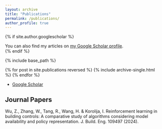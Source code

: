 ```yaml
---
layout: archive
title: "Publications"
permalink: /publications/
author_profile: true
---
```


{% if site.author.googlescholar %}
  <div class="wordwrap">You can also find my articles on <a href="{{site.author.googlescholar}}">my Google Scholar profile</a>.</div>
{% endif %}

{% include base_path %}

{% for post in site.publications reversed %}
  {% include archive-single.html %}
{% endfor %}

- [Google Scholar](https://scholar.google.com/citations?hl=zh-CN&user=LcGjR5IAAAAJ)

## Journal Papers
Wu, Z., Zhang, W., Tang, R., Wang, H. & Korolija, I. Reinforcement learning in building controls: A comparative study of algorithms considering model availability and policy representation. J. Build. Eng. 109497 (2024).
